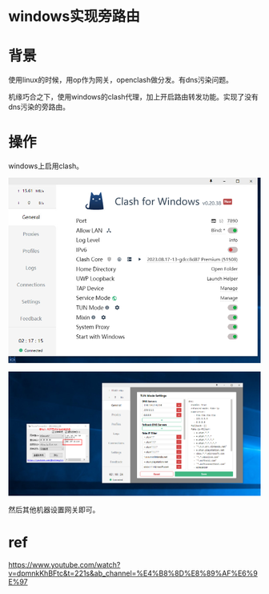 # windows实现旁路由


# 背景

使用linux的时候，用op作为网关，openclash做分发。有dns污染问题。

机缘巧合之下，使用windows的clash代理，加上开启路由转发功能。实现了没有dns污染的旁路由。



# 操作

windows上启用clash。

![image-20231025002302280](https://raw.githubusercontent.com/kengerlwl/kengerlwl.github.io/master/image/570acd47f145aa15f9d6903e5f42a41c/9554d49bbd5359348167667fb0e686ce.png)



![image-20231025002507591](https://raw.githubusercontent.com/kengerlwl/kengerlwl.github.io/master/image/570acd47f145aa15f9d6903e5f42a41c/24ab1e1adcf01835d009b5c2b5bd7f7f.png)





然后其他机器设置网关即可。







# ref

https://www.youtube.com/watch?v=dpmnkKhBFtc&t=221s&ab_channel=%E4%B8%8D%E8%89%AF%E6%9E%97

